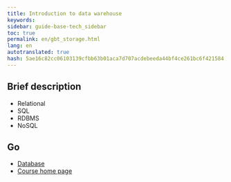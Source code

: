 ```yaml
--- 
title: Introduction to data warehouse 
keywords: 
sidebar: guide-base-tech_sidebar 
toc: true 
permalink: en/gbt_storage.html 
lang: en 
autotranslated: true 
hash: 5ae16c82cc06103139cfbb63b01aca7d707acdebeeda44bf4ce261bc6f421584 
--- 
```


## Brief description 

* Relational 
* SQL 
* RDBMS 
* NoSQL 

## Go 

* [Database](gbt_dbms.html) 
* [Course home page](gbt_landing-page.html) 



